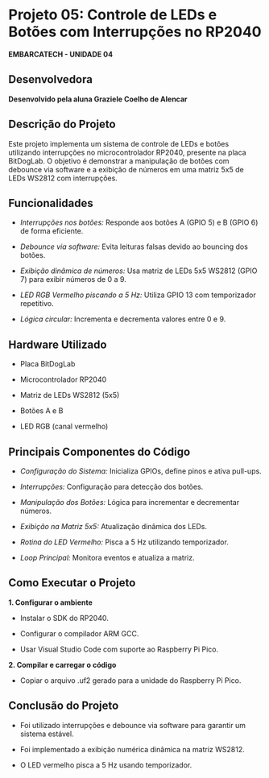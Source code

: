 # Projeto 05: **Controle de LEDs e Botões com Interrupções no RP2040**
**EMBARCATECH - UNIDADE 04**

## Desenvolvedora
**Desenvolvido pela aluna Graziele Coelho de Alencar**

## **Descrição do Projeto**
Este projeto implementa um sistema de controle de LEDs e botões utilizando interrupções no microcontrolador RP2040, presente na placa BitDogLab. O objetivo é demonstrar a manipulação de botões com debounce via software e a exibição de números em uma matriz 5x5 de LEDs WS2812 com interrupções.

## **Funcionalidades**
- *Interrupções nos botões:* Responde aos botões A (GPIO 5) e B (GPIO 6) de forma eficiente.

- *Debounce via software:* Evita leituras falsas devido ao bouncing dos botões.

- *Exibição dinâmica de números:* Usa matriz de LEDs 5x5 WS2812 (GPIO 7) para exibir números de 0 a 9.

- *LED RGB Vermelho piscando a 5 Hz:* Utiliza GPIO 13 com temporizador repetitivo.

- *Lógica circular:* Incrementa e decrementa valores entre 0 e 9.

## **Hardware Utilizado**
- Placa BitDogLab

- Microcontrolador RP2040

- Matriz de LEDs WS2812 (5x5)

- Botões A e B

- LED RGB (canal vermelho)

## **Principais Componentes do Código**

- *Configuração do Sistema:* Inicializa GPIOs, define pinos e ativa pull-ups.

- *Interrupções:* Configuração para detecção dos botões.

- *Manipulação dos Botões:* Lógica para incrementar e decrementar números.

- *Exibição na Matriz 5x5:* Atualização dinâmica dos LEDs.

- *Rotina do LED Vermelho:* Pisca a 5 Hz utilizando temporizador.

- *Loop Principal:* Monitora eventos e atualiza a matriz.

## **Como Executar o Projeto**
**1. Configurar o ambiente**

- Instalar o SDK do RP2040.

- Configurar o compilador ARM GCC.

- Usar Visual Studio Code com suporte ao Raspberry Pi Pico.

**2. Compilar e carregar o código**
- Copiar o arquivo .uf2 gerado para a unidade do Raspberry Pi Pico.

## **Conclusão do Projeto**
- Foi utilizado interrupções e debounce via software para garantir um sistema estável.

- Foi implementado a exibição numérica dinâmica na matriz WS2812.

- O LED vermelho pisca a 5 Hz usando temporizador.

